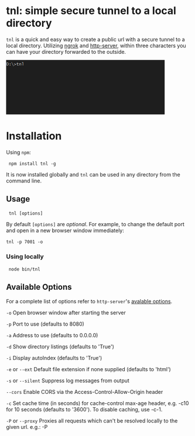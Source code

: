 # tnl: simple secure tunnel to a local directory

`tnl` is a quick and easy way to create a public url with a secure tunnel to a local directory. Utilizing [ngrok](https://ngrok.com/) and [http-server](https://github.com/indexzero/http-server), within three characters you can have your directory forwarded to the outside.

![tnl Example](img/example.gif)

# Installation

Using `npm`:

     npm install tnl -g

It is now installed globally and `tnl` can be used in any directory from the command line.

## Usage

     tnl [options]

By default `[options]` are *optional*. 
For example, to change the default port and open in a new browser window immediately:

    tnl -p 7001 -o


### Using locally

     node bin/tnl


## Available Options

For a complete list of options refer to `http-server`'s [avalable options](https://www.npmjs.com/package/http-server#available-options).

`-o` Open browser window after starting the server

`-p` Port to use (defaults to 8080)

`-a` Address to use (defaults to 0.0.0.0)

`-d` Show directory listings (defaults to 'True')

`-i` Display autoIndex (defaults to 'True')

`-e` or `--ext` Default file extension if none supplied (defaults to 'html')

`-s` or `--silent` Suppress log messages from output

`--cors` Enable CORS via the Access-Control-Allow-Origin header

`-c` Set cache time (in seconds) for cache-control max-age header, e.g. -c10 for 10 seconds (defaults to '3600'). To disable caching, use -c-1.

`-P` or `--proxy` Proxies all requests which can't be resolved locally to the given url. e.g.: -P

